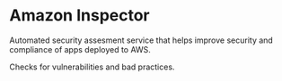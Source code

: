 # Amazon Inspector

Automated security assesment service that helps improve security and compliance of apps deployed to AWS.

Checks for vulnerabilities and bad practices. 
